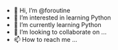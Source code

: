 - 👋 Hi, I’m @foroutine
- 👀 I’m interested in learning Python
- 🌱 I’m currently learning Python
- 💞️ I’m looking to collaborate on ...
- 📫 How to reach me ...

<!---
foroutine/foroutine is a ✨ special ✨ repository because its `README.md` (this file) appears on your GitHub profile.
You can click the Preview link to take a look at your changes.
--->
